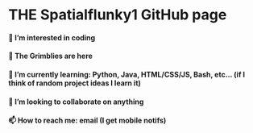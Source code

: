 # THE Spatialflunky1 GitHub page
#### 👀 I’m interested in coding
#### 🥴 The Grimblies are here
#### 🌱 I’m currently learning: Python, Java, HTML/CSS/JS, Bash, etc... (if I think of random project ideas I learn it)
#### 💞️ I’m looking to collaborate on anything
#### 📫 How to reach me: email (I get mobile notifs)

<!---
spatialflunky1/spatialflunky1 is a ✨ special ✨ repository because its `README.md` (this file) appears on your GitHub profile.
You can click the Preview link to take a look at your changes.
--->
